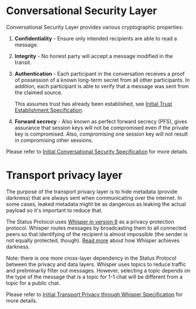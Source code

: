 # Conversational Security Layer

Conversational Security Layer provides various cryptographic properties:

1. **Confidentiality** - Ensure only intended recipients are able to read a message.
2. **Integrity** - No honest party will accept a message modified in the transit.
3. **Authentication** - Each participant in the conversation receives a proof of possession of a known long-term secret from all other participants. In addition, each participant is able to verify that a message was sent from the claimed source. 

   This assumes trust has already been established, see [Initial Trust Establishment Specification](x5.md).
4. **Forward secrecy** - Also known as perfect forward secrecy (PFS), gives assurance that session keys will not be compromised even if the private key is compromised. Also, compromising one session key will not result in compromising other sessions.

Please refer to [Initial Conversational Security Specification](x6.md) for more details.

# Transport privacy layer

The purpose of the transport privacy layer is to hide metadata (provide darkness) that are always sent when communicating over the internet. In some cases, leaked metadata might be as dangerous as leaking the actual payload so it's important to reduce that.

The Status Protocol uses [Whisper in version 6](https://github.com/ethereum/wiki/wiki/Whisper) as a privacy protection protocol. Whisper routes messages by broadcasting them to all connected peers so that identifying of the recipient is almost impossible (the sender is not equally protected, though). [Read more](https://github.com/ethereum/go-ethereum/wiki/Achieving-Darkness) about how Whisper achieves darkness.

Note: there is one more cross-layer dependency in the Status Protocol between the privacy and data layers. Whisper uses topics to reduce traffic and preliminarily filter out messages. However, selecting a topic depends on the type of the message that is a topic for 1-1 chat will be different from a topic for a public chat.

Please refer to [Initial Transport Privacy through Whisper Specification](x7.md) for more details.
